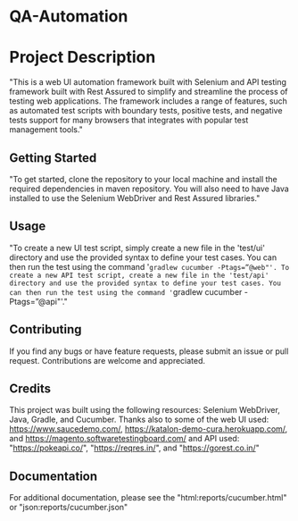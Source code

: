 # QA-Automation

# Project Description
"This is a web UI automation framework built with Selenium and API testing framework built with Rest Assured to simplify and streamline the process of testing web applications. The framework includes a range of features, such as automated test scripts with boundary tests, positive tests, and negative tests support for many browsers that integrates with popular test management tools."

## Getting Started
"To get started, clone the repository to your local machine and install the required dependencies in maven repository. You will also need to have Java installed to use the Selenium WebDriver and Rest Assured libraries."

## Usage
"To create a new UI test script, simply create a new file in the 'test/ui' directory and use the provided syntax to define your test cases. You can then run the test using the command '`gradlew cucumber -Ptags=”@web"'. To create a new API test script, create a new file in the 'test/api' directory and use the provided syntax to define your test cases. You can then run the test using the command '`gradlew cucumber -Ptags=”@api"'."

## Contributing
If you find any bugs or have feature requests, please submit an issue or pull request. Contributions are welcome and appreciated.

## Credits
This project was built using the following resources: Selenium WebDriver, Java, Gradle, and Cucumber. 
Thanks also to some of the web UI used: https://www.saucedemo.com/, https://katalon-demo-cura.herokuapp.com/, and https://magento.softwaretestingboard.com/ 
and API used: "https://pokeapi.co/", "https://reqres.in/", and "https://gorest.co.in/"

## Documentation
For additional documentation, please see the "html:reports/cucumber.html" or "json:reports/cucumber.json"
